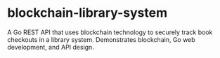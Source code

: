 # blockchain-library-system
A  Go REST API that uses blockchain technology to securely track book checkouts in a library system. Demonstrates blockchain, Go web development, and API design.
